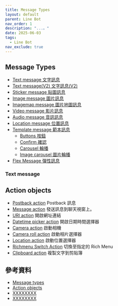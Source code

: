 ```yaml
---
title: Message Types
layout: default
parent: Line Bot
nav_order: 1
description: "...。"
date: 2025-06-03
tags:
  - Line Bot
nav_exclude: true
---
```


## Message Types
- [Text message 文字訊息](https://developers.line.biz/en/reference/messaging-api/#text-message)
- [Text message(V2) 文字訊息(V2)](https://developers.line.biz/en/reference/messaging-api/#text-message-v2)
- [Sticker message 貼圖訊息](https://developers.line.biz/en/reference/messaging-api/#messages)
- [Image message 圖片訊息](https://developers.line.biz/en/reference/messaging-api/#image-messages)
- [Imagemap message 圖片地圖訊息](https://developers.line.biz/en/reference/messaging-api/#imagemap-messages) 
- [Video message 影片訊息](https://developers.line.biz/en/reference/messaging-api/#video-messages)
- [Audio message 音訊訊息](https://developers.line.biz/en/reference/messaging-api/#audio-message)
- [Location message 位置訊息](https://developers.line.biz/en/reference/messaging-api/#location-messages)
- [Template message 範本訊息](https://developers.line.biz/en/reference/messaging-api/#template-messages)
  - [Buttons 按鈕](https://developers.line.biz/en/reference/messaging-api/#buttons)
  - [Confirm 確認](https://developers.line.biz/en/reference/messaging-api/#confirm)
  - [Carousel 輪播](https://developers.line.biz/en/reference/messaging-api/#carousel)
  - [Image carousel 圖片輪播](https://developers.line.biz/en/reference/messaging-api/#image-carousel)
- [Flex Message 彈性訊息](https://developers.line.biz/en/reference/messaging-api/#flex-messages)

### Text message


## Action objects
- [Postback action](https://developers.line.biz/en/reference/messaging-api/#postback-action) Postback 訊息
- [Message action](https://developers.line.biz/en/reference/messaging-api/#message-action) 發送訊息到聊天視窗上。
- [URI action](https://developers.line.biz/en/reference/messaging-api/#uri-action) 開啟網址連結
- [Datetime picker action](https://developers.line.biz/en/reference/messaging-api/#datetime-picker-action) 開啟日期時間選擇器
- [Camera action](https://developers.line.biz/en/reference/messaging-api/#camera-action) 啟動相機
- [Camera roll action](https://developers.line.biz/en/reference/messaging-api/#camera-roll-action) 啟動相片選擇器
- [Location action](https://developers.line.biz/en/reference/messaging-api/#location-action) 啟動位置選擇器
- [Richmenu Switch Action](https://developers.line.biz/en/reference/messaging-api/#richmenu-switch-action) 切換至指定的 Rich Menu
- [Clipboard action](https://developers.line.biz/en/reference/messaging-api/#clipboard-action) 複製文字到剪貼簿





## 參考資料
- <a target="_blank" href="https://developers.line.biz/en/docs/messaging-api/message-types/">Message types</a>
- <a target="_blank" href="https://developers.line.biz/en/reference/messaging-api/#action-objects">Action objects</a>
- <a target="_blank" href="">XXXXXXXX</a>
- <a target="_blank" href="">XXXXXXXX</a>
